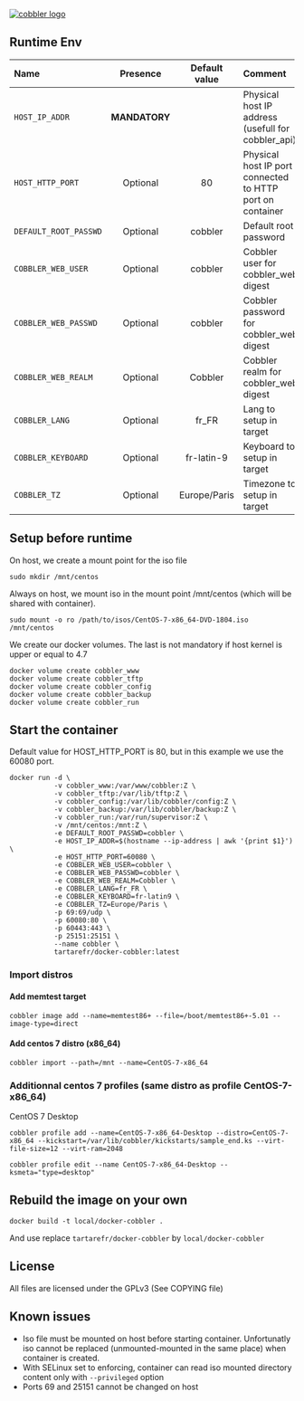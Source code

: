 [![cobbler logo](https://cobbler.github.io/images/logo-brand.png)](http://cobbler.github.io/ "cobbler")

## Runtime Env

| Name                   | Presence      | Default value | Comment                                                   |
| :--------------------- | :-----------: | :-----------: | :-------------------------------------------------------- |
|  `HOST_IP_ADDR`        | __MANDATORY__ |               | Physical host IP address (usefull for cobbler_api)        |
|  `HOST_HTTP_PORT`      | Optional      | 80            | Physical host IP port connected to HTTP port on container |
|  `DEFAULT_ROOT_PASSWD` | Optional      | cobbler       | Default root password                                     |
|  `COBBLER_WEB_USER`    | Optional      | cobbler       | Cobbler user for cobbler_web digest                       |
|  `COBBLER_WEB_PASSWD`  | Optional      | cobbler       | Cobbler password for cobbler_web digest                   |
|  `COBBLER_WEB_REALM`   | Optional      | Cobbler       | Cobbler realm for cobbler_web digest                      |
|  `COBBLER_LANG`        | Optional      | fr_FR         | Lang to setup in target                                   |
|  `COBBLER_KEYBOARD`    | Optional      | fr-latin-9    | Keyboard to setup in target                               |
|  `COBBLER_TZ`          | Optional      | Europe/Paris  | Timezone to setup in target                               |

## Setup before runtime

On host, we create a mount point for the iso file

    sudo mkdir /mnt/centos
    
Always on host, we mount iso in the mount point /mnt/centos (which will be shared with container).

    sudo mount -o ro /path/to/isos/CentOS-7-x86_64-DVD-1804.iso /mnt/centos

We create our docker volumes. The last is not mandatory if host kernel is upper or equal to 4.7

    docker volume create cobbler_www
    docker volume create cobbler_tftp
    docker volume create cobbler_config
    docker volume create cobbler_backup
    docker volume create cobbler_run
    
## Start the container

Default value for HOST_HTTP_PORT is 80, but in this example we use the 60080 port.

    docker run -d \
               -v cobbler_www:/var/www/cobbler:Z \
               -v cobbler_tftp:/var/lib/tftp:Z \
               -v cobbler_config:/var/lib/cobbler/config:Z \
               -v cobbler_backup:/var/lib/cobbler/backup:Z \
               -v cobbler_run:/var/run/supervisor:Z \
               -v /mnt/centos:/mnt:Z \
               -e DEFAULT_ROOT_PASSWD=cobbler \
               -e HOST_IP_ADDR=$(hostname --ip-address | awk '{print $1}') \
               -e HOST_HTTP_PORT=60080 \
               -e COBBLER_WEB_USER=cobbler \
               -e COBBLER_WEB_PASSWD=cobbler \
               -e COBBLER_WEB_REALM=Cobbler \
               -e COBBLER_LANG=fr_FR \
               -e COBBLER_KEYBOARD=fr-latin9 \
               -e COBBLER_TZ=Europe/Paris \
               -p 69:69/udp \
               -p 60080:80 \
               -p 60443:443 \
               -p 25151:25151 \
               --name cobbler \
               tartarefr/docker-cobbler:latest

### Import distros

#### Add memtest target

    cobbler image add --name=memtest86+ --file=/boot/memtest86+-5.01 --image-type=direct

#### Add centos 7 distro (x86_64)

    cobbler import --path=/mnt --name=CentOS-7-x86_64

### Additionnal centos 7 profiles (same distro as profile CentOS-7-x86_64)

CentOS 7 Desktop

    cobbler profile add --name=CentOS-7-x86_64-Desktop --distro=CentOS-7-x86_64 --kickstart=/var/lib/cobbler/kickstarts/sample_end.ks --virt-file-size=12 --virt-ram=2048
    
    cobbler profile edit --name CentOS-7-x86_64-Desktop --ksmeta="type=desktop"

## Rebuild the image on your own

    docker build -t local/docker-cobbler .
    
And use replace `tartarefr/docker-cobbler` by `local/docker-cobbler`

## License

All files are licensed under the GPLv3 (See COPYING file)

## Known issues

* Iso file must be mounted on host before starting container. Unfortunatly iso cannot be replaced (unmounted-mounted in the same place) when container is created.
* With SELinux set to enforcing, container can read iso mounted directory content only with `--privileged` option
* Ports 69 and 25151 cannot be changed on host
